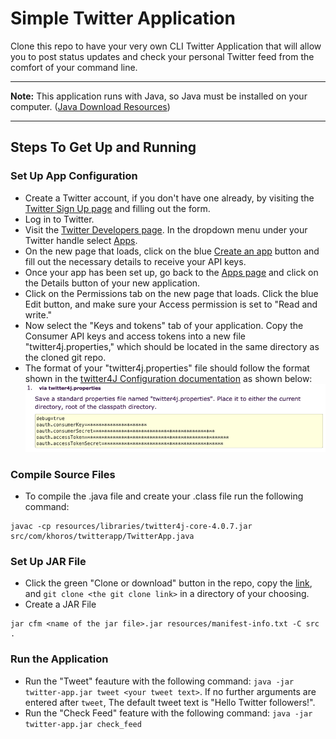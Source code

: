 # Simple Twitter Application
Clone this repo to have your very own CLI Twitter Application that will allow you to post status updates and check your personal Twitter feed from the comfort of your command line.

---

**Note:** This application runs with Java, so Java must be installed on your computer. ([Java Download Resources](https://docs.oracle.com/cd/E19182-01/820-7851/inst_cli_jdk_javahome_t/))

---

## Steps To Get Up and Running
### Set Up App Configuration
* Create a Twitter account, if you don't have one already, by visiting the [Twitter Sign Up page](https://twitter.com/i/flow/signup) and filling out the form.
* Log in to Twitter.
* Visit the [Twitter Developers page](https://developer.twitter.com/content/developer-twitter/en.html). In the dropdown menu under your Twitter handle select [Apps](https://developer.twitter.com/en/apps).
* On the new page that loads, click on the blue [Create an app](https://developer.twitter.com/en/apps/create) button and fill out the necessary details to receive your API keys.
* Once your app has been set up, go back to the [Apps page](https://developer.twitter.com/en/apps) and click on the Details button of your new application.
* Click on the Permissions tab on the new page that loads. Click the blue Edit button, and make sure your Access permission is set to "Read and write."
* Now select the "Keys and tokens" tab of your application. Copy the Consumer API keys and access tokens into a new file "twitter4j.properties," which should be located in the same directory as the cloned git repo.
* The format of your "twitter4j.properties" file should follow the format shown in the [twitter4J Configuration documentation](http://twitter4j.org/en/configuration.html) as shown below:
![example twitter4j.properties file](https://github.com/jcorteza/twitter-app/blob/master/twitter4j-config.png)
### Compile Source Files
* To compile the .java file and create your .class file run the following command:
```
javac -cp resources/libraries/twitter4j-core-4.0.7.jar src/com/khoros/twitterapp/TwitterApp.java
```
### Set Up JAR File
* Click the green "Clone or download" button in the repo, copy the [link](https://github.com/jcorteza/twitter-app.git), and `git clone <the git clone link>` in a directory of your choosing.
* Create a JAR File
```
jar cfm <name of the jar file>.jar resources/manifest-info.txt -C src .
``` 
### Run the Application
* Run the "Tweet" feauture with the following command: `java -jar twitter-app.jar tweet <your tweet text>`. If no further arguments are entered after `tweet`, The default tweet text is "Hello Twitter followers!".
* Run the "Check Feed" feature with the following command: `java -jar twitter-app.jar check_feed`

